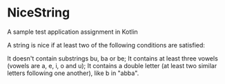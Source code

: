 # NiceString

A sample test application assignment in Kotlin

A string is nice if at least two of the following conditions are satisfied:

It doesn't contain substrings bu, ba or be;
It contains at least three vowels (vowels are a, e, i, o and u);
It contains a double letter (at least two similar letters following one another), like b in "abba".
